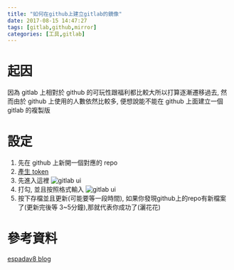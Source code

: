 ```yaml
---
title: "如何在github上建立gitlab的鏡像"
date: 2017-08-15 14:47:27
tags: [gitlab,github,mirror]
categories: [工具,gitlab]
---
```


# 起因
因為 gitlab 上相對於 github 的可玩性跟福利都比較大所以打算逐漸遷移過去, 然而由於 github 上使用的人數依然比較多, 便想說能不能在 github 上面建立一個 gitlab 的複製版

<!-- more -->

# 設定
1. 先在 github 上新開一個對應的 repo 
2. [產生 token](https://github.com/settings/tokens/new?scopes=repo&description=GitLab+mirror)
3. 先進入這裡 ![gitlab ui](http://i.imgur.com/ukP9eme.png)
4. 打勾, 並且按照格式輸入 ![gitlab ui](http://i.imgur.com/zUVMT7l.png)
5. 按下存檔並且更新(可能要等一段時間), 如果你發現github上的repo有新檔案了(更新完後等 3~5分鐘),那就代表你成功了(灑花花)

# 參考資料
[espadav8 blog](https://espadav8.co.uk/2016/08/22/gitlab-mirror-pushing-to-github/)

